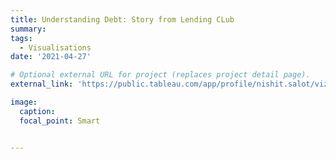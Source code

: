 ```yaml
---
title: Understanding Debt: Story from Lending CLub
summary: 
tags:
  - Visualisations
date: '2021-04-27'

# Optional external URL for project (replaces project detail page).
external_link: 'https://public.tableau.com/app/profile/nishit.salot/viz/LendingClub2017-18/Story1'

image:
  caption: 
  focal_point: Smart


---
```


